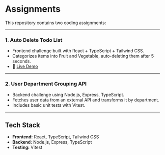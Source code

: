 # Assignments

This repository contains two coding assignments:

---

### 1. Auto Delete Todo List

- Frontend challenge built with React + TypeScript + Tailwind CSS.
- Categorizes items into Fruit and Vegetable, auto-deleting them after 5 seconds.
- 🔗 [Live Demo](https://assignment-git-main-yuphawadee-ps-projects.vercel.app/)

---

### 2. User Department Grouping API

- Backend challenge using Node.js, Express, TypeScript.
- Fetches user data from an external API and transforms it by department.
- Includes basic unit tests with Vitest.

---

## Tech Stack

- **Frontend:** React, TypeScript, Tailwind CSS  
- **Backend:** Node.js, Express, TypeScript  
- **Testing:** Vitest
